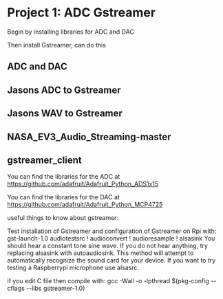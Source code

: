 # Project 1: ADC Gstreamer
Begin by installing libraries for ADC and DAC

Then install Gstreamer, can do this 

## ADC and DAC

## Jasons ADC to Gstreamer

## Jasons WAV to Gstreamer

## NASA_EV3_Audio_Streaming-master

## gstreamer_client

You can find the libraries for the ADC at
https://github.com/adafruit/Adafruit_Python_ADS1x15

You can find the libraries for the DAC at 
https://github.com/adafruit/Adafruit_Python_MCP4725



useful things to know about gstreamer:

Test installation of Gstreamer and configuration of Gstreamer on Rpi with:
	gst-launch-1.0 audiotestsrc ! audioconvert ! audioresample ! alsasink
You should hear a constant tone sine wave. 
If you do not hear anything, try replacing alsasink with autoaudiosink. 
This method will attempt to automatically recognize the sound card for your device. 
If you want to try testing a Raspberrypi microphone use alsasrc.

if you edit C file then compile with:
gcc -Wall <cfile> -o <compiledfile> -lpthread $(pkg-config --cflags --libs gstreamer-1.0)
	



